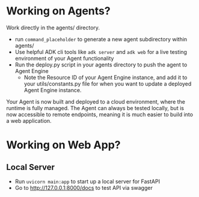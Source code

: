 # Working on Agents?

Work directly in the agents/ directory. 

- run `command_placeholder` to generate a new agent subdirectory within agents/
- Use helpful ADK cli tools like `adk server` and `adk web` for a live testing environment of your Agent functionality
- Run the deploy.py script in your agents directory to push the agent to Agent Engine
    - Note the Resource ID of your Agent Engine instance, and add it to your utils/constants.py file for when you want to update a deployed Agent Engine instance. 

Your Agent is now built and deployed to a cloud environment, where the runtime is fully managed. The Agent can always be tested locally, but is now accessible to remote endpoints, meaning it is much easier to build into a web application. 


# Working on Web App? 

## Local Server

- Run `uvicorn main:app` to start up a local server for FastAPI
- Go to http://127.0.0.1:8000/docs to test API via swagger
